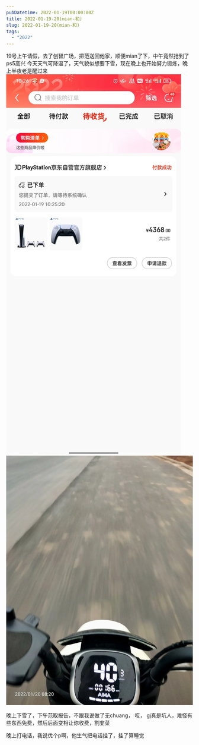 ```yaml
---
pubDatetime: 2022-01-19T00:00:00Z
title: 2022-01-19-20(mian-和)
slug: 2022-01-19-20(mian-和)
tags:
  - "2022"
---
```


19号上午请假，去了创智广场，把范送回他家，顺便mian了下，中午竟然抢到了ps5高兴
今天天气可降温了，天气貌似想要下雪，现在晚上也开始努力锻炼，晚上半夜老是醒过来
![](../../img/6904315-95d02caec7347241.jpg)
![](../../img/6904315-7ef0adb50f380ff5.jpg)

晚上下雪了，下午范取报告，不跟我说做了无chuang， 哎， gj真是坑人，难怪有些东西免费，然后后面变相让你收费，割韭菜

晚上打电话，我说优个p啊，他生气把电话挂了，挂了算睡觉
